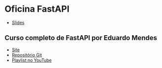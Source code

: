 # Oficina FastAPI

- [Slides](https://ufcbr-my.sharepoint.com/:b:/g/personal/regismagalhaes_ufc_br/Ebrqr0qR6DpOpI3galiuhWABqYpYkiRRax9Msue74i_YwA?e=YS0G0W)

## Curso completo de FastAPI por Eduardo Mendes
- [Site](https://fastapidozero.dunossauro.com/)
- [Repositório Git](https://github.com/dunossauro/fastapi-do-zero)
- [Playlist no YouTube](https://youtube.com/playlist?list=PLOQgLBuj2-3IuFbt-wJw2p2NiV9WTRzIP)


